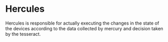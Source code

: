 # Hercules

Hercules is responsible for actually executing the changes in the state of the devices according to the data collected by mercury and decision taken by the tesseract.
